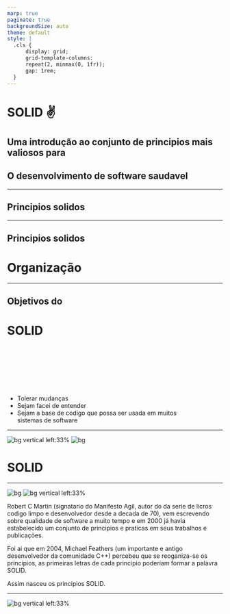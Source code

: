 ```yaml
---
marp: true
paginate: true
backgroundSize: auto
theme: default
style: | 
  .cls { 
      display: grid; 
      grid-template-columns: 
      repeat(2, minmax(0, 1fr)); 
      gap: 1rem; 
  }
---
```


# SOLID :v: <!--fit-->

## Uma introdução ao conjunto de principios mais valiosos para 

## O desenvolvimento de software saudavel <!-- fit -->

---

## Principios solidos

<!-- 

Bons sistemas começam com pequenos pedaços de codigo limpo. Por outro lado, é possivel fazer uma bagunça consideravel com varios pequenos pedaços de codigo limpo. É ai que entram os principios SOLID.
-->

--- 

## Principios solidos
# Organização

<!-- 

  Os principios SOLID nos dizem como organizar as funções e estruturas de dados em classes e como essas classes devem ser  interconectadas.

-->


--- 

<div class="cls">
  <div>

  ## Objetivos do 
  # SOLID <!-- fit -->

  </div>
  <div style="padding: 100px 100px 0 0;">

  - Tolerar mudanças
  - Sejam facei de entender
  - Sejam a base de codigo que possa ser usada em muitos sistemas de software

  </div>
</div>


<!-- 

Assim como é possivel criar uma bagunça consideravel com tijolos bem feitos, 
também é possivel bagunçar um sistema inteiro com pedaços de codigo bem-projetados.

-->

--- 

![bg vertical left:33%](https://fakeimg.pl/800x600/0288d1/fff/?text=Breve)
![bg](https://fakeimg.pl/800x600/fff/0288d1/?text=história)



# SOLID <!-- fit --> 

--- 

![bg](https://cleancoders.com/images/portraits/robert-martin.jpg)
![bg vertical left:33%](https://media.licdn.com/dms/image/v2/D4E22AQEXAc7ytxDZjA/feedshare-shrink_800/feedshare-shrink_800/0/1709807964294?e=2147483647&v=beta&t=AlA8xwr73NqK7cpYfRmMEBYxCi_0rdawSMS9VTLjJBg)

    
Robert C Martin (signatario do Manifesto Agil, autor do da serie de licros codigo limpo e  desenvolvedor desde a decada de 70), vem escrevendo sobre qualidade de software a muito tempo e em 2000 já havia estabelecido um conjunto de principios e praticas em seus trabalhos e publicações. 

Foi ai que em 2004, Michael Feathers (um importante e antigo desenvolvedor da comunidade C++) percebeu que se reoganiza-se os principios, as primeiras letras de cada principio poderiam formar a palavra SOLID.

Assim nasceu os principios SOLID.

---


![bg vertical left:33%](https://fakeimg.pl/800x600/0288d1/fff/?text=Cinco\nPrincipios)